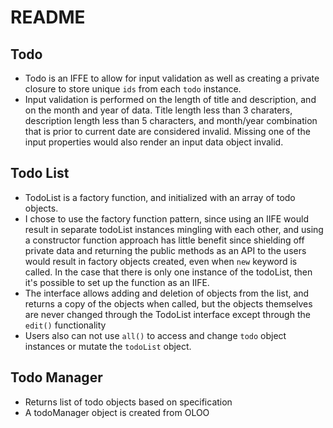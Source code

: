 # README #

## Todo ##
- Todo is an IFFE to allow for input validation as well as creating a private closure to store unique `ids` from each `todo` instance.
- Input validation is performed on the length of title and description, and on the month and year of data. Title length less than 3 charaters, description length less than 5 characters, and month/year combination that is prior to current date are considered invalid. Missing one of the input properties would also render an input data object invalid.

## Todo List ##
- TodoList is a factory function, and initialized with an array of todo objects.
- I chose to use the factory function pattern, since using an IIFE would result in separate todoList instances mingling with each other, and using a constructor function approach has little benefit since shielding off private data and returning the public methods as an API to the users would result in factory objects created, even when `new` keyword is called. In the case that there is only one instance of the todoList, then it's possible to set up the function as an IIFE.
- The interface allows adding and deletion of objects from the list, and returns a copy of the objects when called, but the objects themselves are never changed through the TodoList interface except through the `edit()` functionality
- Users also can not use `all()` to access and change `todo` object instances or mutate the `todoList` object.

## Todo Manager ###
- Returns list of todo objects based on specification
- A todoManager object is created from OLOO
